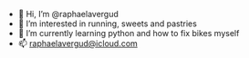 - 👋 Hi, I’m @raphaelavergud
- 👀 I’m interested in running, sweets and pastries
- 🌱 I’m currently learning python and how to fix bikes myself
- 📫 raphaelavergud@icloud.com
